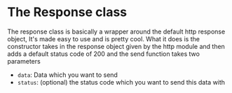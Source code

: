 # The Response class

The response class is basically a wrapper around the default http response object, It's made easy to use and is pretty cool.
What it does is the constructor takes in the response object given by the http module and then adds a default status code of 200
and the send function takes two parameters

* `data`: Data which you want to send
* `status`: (optional) the status code which you want to send this data with